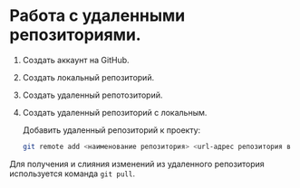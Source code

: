 # Работа с удаленными репозиториями.
1. Создать аккаунт на GitHub.
2. Создать локальный репозиторий.
3. Создать удаленный репотозиторий.
4. Создать удаленный репозиторий с локальным.

   Добавить удаленный репозиторий к проекту:
   ```Bash
   git remote add <наименование репозитория> <url-адрес репозитория в сети>
   ```
Для получения и слияния изменений из удаленного репозитория используется команда `git pull`.